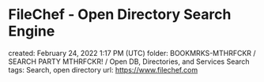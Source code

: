 # FileChef - Open Directory Search Engine

created: February 24, 2022 1:17 PM (UTC)
folder: BOOKMRKS-MTHRFCKR / SEARCH PARTY MTHRFCKR! / Open DB, Directories, and Services Search
tags: Search, open directory
url: https://www.filechef.com